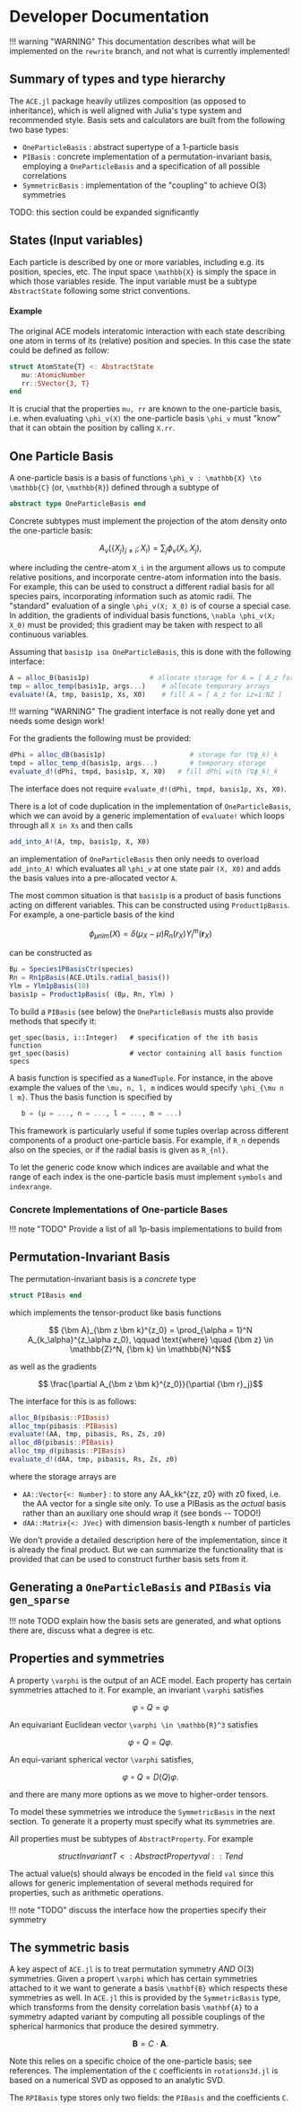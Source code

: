 
# Developer Documentation

!!! warning "WARNING"
    This documentation describes what will be implemented on the `rewrite` branch, and not what is currently implemented!


## Summary of types and type hierarchy

The `ACE.jl` package heavily utilizes composition (as opposed to inheritance), which is well aligned with Julia's type system and recommended style. Basis sets and calculators are built from the following two base types:

* `OneParticleBasis` : abstract supertype of a 1-particle basis
* `PIBasis` : concrete implementation of a permutation-invariant basis, employing a `OneParticleBasis` and a specification of all possible correlations
* `SymmetricBasis` : implementation of the "coupling" to achieve O(3) symmetries

TODO: this section could be expanded significantly

## States (Input variables)

Each particle is described by one or more variables, including e.g. its
position, species, etc. The input space ``\mathbb{X}`` is simply the
space in which those variables reside. The input variable must be a subtype `AbstractState` following some strict conventions.

#### Example

The original ACE models interatomic interaction with each state describing one atom in terms of its (relative) position and species. In this case the state could be defined as follow:
```julia
struct AtomState{T} <: AbstractState
   mu::AtomicNumber
   rr::SVector{3, T}
end
```
It is crucial that the properties `mu, rr` are known to the one-particle basis, i.e. when evaluating ``\phi_v(X)`` the one-particle basis ``\phi_v`` must "know" that it can obtain the position by calling `X.rr`.


## One Particle Basis

A one-particle basis is a basis of functions ``\phi_v : \mathbb{X} \to \mathbb{C}`` (or, ``\mathbb{R}``) defined through a subtype of
```julia
abstract type OneParticleBasis end
```
Concrete subtypes must implement the projection of the atom density onto the one-particle basis:
```math
  A_{v}( \{ X_j \}_{j \neq i}; X_i )
   = \sum_{j} \phi_v(X_i, X_j),
```
where including the centre-atom ``X_i`` in the argument allows us to compute relative positions, and incorporate centre-atom information into the basis. For example, this can be used to construct a different radial basis for all species pairs, incorporating information such as atomic radii.
The "standard" evaluation of a single ``\phi_v(X; X_0)`` is of course a special case. In addition, the gradients of individual basis functions, ``\nabla \phi_v(X; X_0)`` must be provided; this gradient may be taken with respect to all continuous variables.

Assuming that `basis1p isa OneParticleBasis`, this is done with the following interface:
```julia
A = alloc_B(basis1p)               # allocate storage for A = [ A_z for iz=1:NZ ]
tmp = alloc_temp(basis1p, args...)    # allocate temporary arrays
evaluate!(A, tmp, basis1p, Xs, X0)    # fill A = [ A_z for iz=1:NZ ]
```

!!! warning "WARNING"
    The gradient interface is not really done yet and needs some design work!

For the gradients the following must be provided:
```julia
dPhi = alloc_dB(basis1p)                     # storage for (∇ϕ_k)_k
tmpd = alloc_temp_d(basis1p, args...)        # temporary storage
evaluate_d!(dPhi, tmpd, basis1p, X, X0)   # fill dPhi with (∇ϕ_k)_k
```
The interface does not require `evaluate_d!(dPhi, tmpd, basis1p, Xs, X0)`.

There is a lot of code duplication in the implementation of `OneParticleBasis`, which we can avoid by a generic implementation of `evaluate!` which loops through all `X in Xs` and then calls
```julia
add_into_A!(A, tmp, basis1p, X, X0)
```
an implementation of `OneParticleBasis` then only needs to overload `add_into_A!` which evaluates all ``\phi_v`` at one state pair `(X, X0)` and adds the basis values into a pre-allocated vector `A`.

The most common situation is that `basis1p` is a product of basis functions acting on different variables. This can be constructed using `Product1pBasis`. For example, a one-particle basis of the kind
```math
   \phi_{\mu n l m}(X) = \delta(\mu_X - \mu) R_n(r_X) Y_l^m({\bm r}_X)
```
can be constructed as
```julia
Bμ = Species1PBasisCtr(species)
Rn = Rn1pBasis(ACE.Utils.radial_basis())
Ylm = Ylm1pBasis(10)
basis1p = Product1pBasis( (Bμ, Rn, Ylm) )
```

To build a `PIBasis` (see below) the `OneParticleBasis` musts also provide methods that specify it:
```
get_spec(basis, i::Integer)   # specification of the ith basis function
get_spec(basis)               # vector containing all basis function specs
```
A basis function is specified as a `NamedTuple`. For instance, in the above
example the values of the ``\mu, n, l, m`` indices would specify ``\phi_{\mu n l m}``. Thus the basis function is specified by
```julia
   b = (μ = ..., n = ..., l = ..., m = ...)
```
This framework is particularly useful if some tuples overlap across different
components of a product one-particle basis. For example, if ``R_n`` depends
also on the species, or if the radial basis is given as ``R_{nl}``.

To let the generic code know which indices are available and what the range
of each index is the one-particle basis must implement `symbols` and `indexrange`.

### Concrete Implementations of One-particle Bases

!!! note "TODO"
    Provide a list of all 1p-basis implementations to build from


## Permutation-Invariant Basis

The permutation-invariant basis is a *concrete* type
```julia
struct PIBasis end
```
which implements the tensor-product like basis functions
```math
   {\bm A}_{\bm z \bm k}^{z_0}
   =
   \prod_{\alpha = 1}^N A_{k_\alpha}^{z_\alpha z_0},
   \qquad \text{where} \quad
   {\bm z} \in \mathbb{Z}^N, {\bm k} \in \mathbb{N}^N
```
as well as the gradients
```math
   \frac{\partial A_{\bm z \bm k}^{z_0}}{\partial {\bm r}_j}
```
The interface for this is as follows:
```julia
alloc_B(pibasis::PIBasis)
alloc_tmp(pibasis::PIBasis)
evaluate!(AA, tmp, pibasis, Rs, Zs, z0)
alloc_dB(pibasis::PIBasis)
alloc_tmp_d(pibasis::PIBasis)
evaluate_d!(dAA, tmp, pibasis, Rs, Zs, z0)
```
where the storage arrays are
* `AA::Vector{<: Number}` : to store any AA_kk^{zz, z0} with z0 fixed, i.e. the AA vector for a single site only. To use a PIBasis as the *actual* basis rather than an auxiliary one should wrap it (see bonds -- TODO!)
* `dAA::Matrix{<: JVec}` with dimension basis-length x number of particles

We don't provide a detailed description here of the implementation, since it is already the final product. But we can summarize the functionality that is provided that can be used to construct further basis sets from it.



## Generating a `OneParticleBasis` and `PIBasis` via `gen_sparse`

!!! note TODO
      explain how the basis sets are generated, and what options there are,
      discuss what a degree is etc.



## Properties and symmetries

A property ``\varphi`` is the output of an ACE model. Each property has
certain symmetries attached to it. For example, an invariant ``\varphi``
satisfies
```math
   \varphi \circ Q = \varphi
```
An equivariant Euclidean vector ``\varphi \in \mathbb{R}^3`` satisfies
```math
   \varphi \circ Q = Q \varphi.
```
An equi-variant spherical vector ``\varphi`` satisfies,
```math
   \varphi \circ Q = D(Q) \varphi.
```
and there are many more options as we move to higher-order tensors.

To model these symmetries we introduce the `SymmetricBasis` in the next
section. To generate it a property must specify what its symmetries are.

All properties must be subtypes of `AbstractProperty`. For example
```math
struct Invariant{T} <: AbstractProperty
   val::T
end
```
The actual value(s) should always be encoded in the field `val` since this
allows for generic implementation of several methods required for properties,
such as arithmetic operations.


!!! note "TODO"
      discuss the interface how the properties specify their symmetry

## The symmetric basis

A key aspect of `ACE.jl` is to treat permutation symmetry *AND* O(3) symmetries.
Given a propert ``\varphi`` which has certain symmetries attached to it we want
to generate a basis ``\mathbf{B}`` which respects these symmetries as well.
In `ACE.jl` this is provided by the `SymmetricBasis` type, which transforms
from the density correlation basis ``\mathbf{A}`` to a symmetry adapted variant
by computing all possible couplings of the spherical harmonics that produce
the desired symmetry.
```math
 {\bm B} = C \cdot {\bm A}.
```
Note this relies on a specific choice of the one-particle basis; see references. The implementation of the ``C`` coefficients in `rotations3d.jl` is based on a numerical SVD as opposed to an analytic SVD.

The `RPIBasis` type stores only two fields: the `PIBasis` and the coefficients ``C``.
